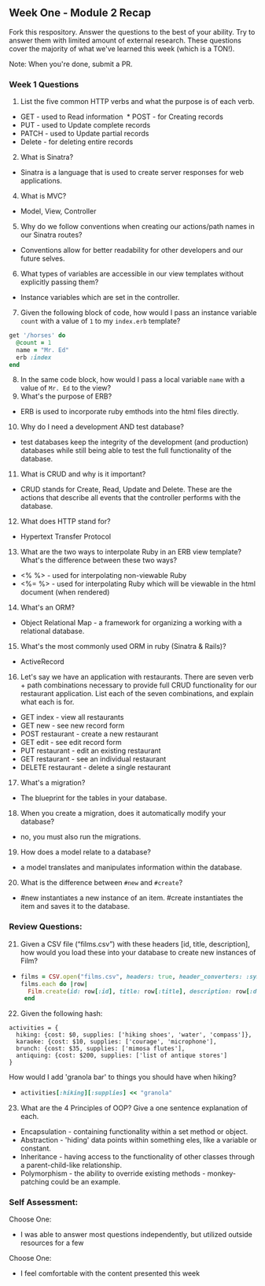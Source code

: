 ## Week One - Module 2 Recap

Fork this respository. Answer the questions to the best of your ability. Try to answer them with limited amount of external research. These questions cover the majority of what we've learned this week (which is a TON!). 

Note: When you're done, submit a PR. 

### Week 1 Questions

1. List the five common HTTP verbs and what the purpose is of each verb.
  * GET - used to Read information
  * POST - for Creating records
  * PUT - used to Update complete records
  * PATCH - used to Update partial records
  * Delete - for deleting entire records
2. What is Sinatra?
  * Sinatra is a language that is used to create server responses for web applications.
4. What is MVC?
  * Model, View, Controller
5. Why do we follow conventions when creating our actions/path names in our Sinatra routes?
  * Conventions allow for better readability for other developers and our future selves.
6. What types of variables are accessible in our view templates without explicitly passing them?
  * Instance variables which are set in the controller.
7. Given the following block of code, how would I pass an instance variable `count` with a value of `1` to my `index.erb` template?
  
  ```ruby
  get '/horses' do
    @count = 1
    name = "Mr. Ed"
    erb :index
  end
  ```

8. In the same code block, how would I pass a local variable `name` with a value of `Mr. Ed` to the view?
9. What's the purpose of ERB?
  * ERB is used to incorporate ruby emthods into the html files directly.
10. Why do I need a development AND test database?
  * test databases keep the integrity of the development (and production) databases while still being able to test the full functionality of the database.
11. What is CRUD and why is it important?
  * CRUD stands for Create, Read, Update and Delete.  These are the actions that describe all events that the controller performs with the database.
12. What does HTTP stand for? 
  * Hypertext Transfer Protocol
13. What are the two ways to interpolate Ruby in an ERB view template? What's the difference between these two ways?
  * <% %> - used for interpolating non-viewable Ruby
  * <%= %> - used for interpolating Ruby which will be viewable in the html document (when rendered)
14. What's an ORM?
  * Object Relational Map - a framework for organizing a working with a relational database.
15. What's the most commonly used ORM in ruby (Sinatra & Rails)?
  * ActiveRecord
16. Let's say we have an application with restaurants. There are seven verb + path combinations necessary to provide full CRUD functionality for our restaurant application. List each of the seven combinations, and explain what each is for.
  * GET index - view all restaurants
  * GET new - see new record form
  * POST restaurant - create a new restaurant
  * GET edit - see edit record form
  * PUT restaurant - edit an existing restaurant
  * GET restaurant - see an individual restaurant
  * DELETE restaurant - delete a single restaurant
17. What's a migration? 
  * The blueprint for the tables in your database.
18. When you create a migration, does it automatically modify your database?
  * no, you must also run the migrations.
19. How does a model relate to a database?
  * a model translates and manipulates information within the database.
20. What is the difference between `#new` and `#create`?
  * #new instantiates a new instance of an item.  #create instantiates the item and saves it to the database.

### Review Questions:  
21. Given a CSV file (“films.csv”) with these headers [id, title, description], how would you load these into your database to create new instances of Film?  
  * ```ruby
    films = CSV.open("films.csv", headers: true, header_converters: :symbol)
    films.each do |row|
      Film.create(id: row[:id], title: row[:title], description: row[:description])
     end
     ```
22. Given the following hash:
```
activities = {
  hiking: {cost: $0, supplies: ['hiking shoes', 'water', 'compass']},
  karaoke: {cost: $10, supplies: ['courage', 'microphone'],
  brunch: {cost: $35, supplies: ['mimosa flutes'],
  antiquing: {cost: $200, supplies: ['list of antique stores'] 
}
```
How would I add 'granola bar' to things you should have when hiking?
  * ```ruby
    activities[:hiking][:supplies] << "granola"
    ```
23. What are the 4 Principles of OOP? Give a one sentence explanation of each.
  * Encapsulation - containing functionality within a set method or object.
  * Abstraction - 'hiding' data points within something eles, like a variable or constant.
  * Inheritance - having access to the functionality of other classes through a parent-child-like relationship.
  * Polymorphism - the ability to override existing methods - monkey-patching could be an example.


### Self Assessment:
Choose One:
* I was able to answer most questions independently, but utilized outside resources for a few

Choose One:
* I feel comfortable with the content presented this week
